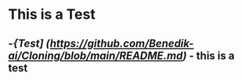 # This is a Test
-_{Test] (https://github.com/Benedik-ai/Cloning/blob/main/README.md)_ - this is a test
---
